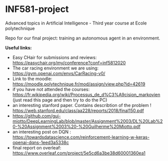 # INF581-project
Advanced topics in Artificial Intelligence - Third year course at Ecole polytechnique

Repo for our final project: training an autonomous agent in an environment. 

**Useful links:**
- Easy CHair for submissions and reviews: https://easychair.org/my/conference?conf=inf5812020
- The car racing environment we are using: https://gym.openai.com/envs/CarRacing-v0/
- Link to the moodle: https://moodle.polytechnique.fr/mod/assign/view.php?id=42619
- if you have not attended the courses: https://fr.wikipedia.org/wiki/Processus_de_d%C3%A9cision_markovien (just read this page and then try to do the PC)
- an interesting stanford paper. Contains describtion of the problem ! https://web.stanford.edu/class/aa228/reports/2018/final150.pdf
- https://github.com/gui-miotto/DeepLearningLab/blob/master/Assignment%2003/DL%20Lab%20-%20Assignment%2003%20-%20Guilherme%20Miotto.pdf
- an interesting post on DQN : https://towardsdatascience.com/reinforcement-learning-w-keras-openai-dqns-1eed3a5338c
- final report on overleaf: https://www.overleaf.com/project/5e5cd6a3be38d60001360ea1
